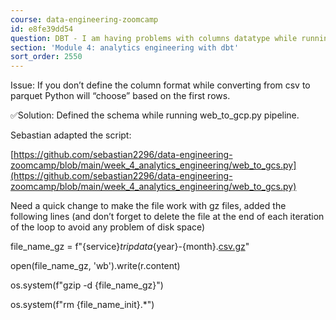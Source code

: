 ```yaml
---
course: data-engineering-zoomcamp
id: e8fe39dd54
question: DBT - I am having problems with columns datatype while running DBT/BigQuery
section: 'Module 4: analytics engineering with dbt'
sort_order: 2550
---
```


Issue: If you don’t define the column format while converting from csv to parquet Python will “choose” based on the first rows.

✅Solution: Defined the schema while running web_to_gcp.py pipeline.

Sebastian adapted the script:

[https://github.com/sebastian2296/data-engineering-zoomcamp/blob/main/week_4_analytics_engineering/web_to_gcs.py](https://github.com/sebastian2296/data-engineering-zoomcamp/blob/main/week_4_analytics_engineering/web_to_gcs.py)

Need a quick change to make the file work with gz files, added the following lines (and don’t forget to delete the file at the end of each iteration of the loop to avoid any problem of disk space)

file_name_gz = f"{service}_tripdata_{year}-{month}.[csv.gz](http://csv.gz)"

open(file_name_gz, 'wb').write(r.content)

os.system(f"gzip -d {file_name_gz}")

os.system(f"rm {file_name_init}.*")

